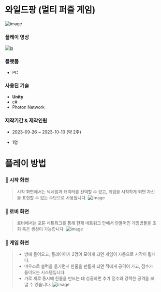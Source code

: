 # 와일드팡 (멀티 퍼즐 게임)
![image](https://github.com/jaebins/WildPang/assets/70888275/1441f3ac-e130-467a-b5b5-3aa27fbfe6fc)
### 플레이 영상
<a href="https://www.youtube.com/watch?v=NFfx2V5oDyQ&t=77s">![js](https://img.shields.io/badge/YouTube-FF0000?style=for-the-badge&logo=youtube&logoColor=white)</a>
### 플랫폼
+ PC
### 사용된 기술
+ **Unity**
+ c#
+ Photon Network
### 제작기간 & 제작인원
+ 2023-09-26 ~ 2023-10-10 (약 2주)
+ 1명

  #
# 플레이 방법
### 👜 시작 화면
> 시작 화면에서는 닉네임과 캐릭터를 선택할 수 있고, 게임을 시작하게 되면 자신을 표현할 수 있는 수단으로 사용됩니다.
![image](https://github.com/jaebins/WildPang/assets/70888275/4c20955c-00f5-4230-8f41-21e7e98fed82)
### 👜 로비 화면
> 로비에서는 포톤 네트워크를 통해 현재 네트워크 안에서 만들어진 게임방들을 조회 혹은 생성이 가능합니다. 
![image](https://github.com/jaebins/WildPang/assets/70888275/0c34f44a-c34f-41f5-90dc-cfe3d93449e5)
### 👜 게임 화면
> * 방에 들어오고, 플레이어가 2명이 모이게 되면 게임이 자동으로 시작이 됩니다.
> * 마우스로 블럭을 옮기면서 한줄을 만들게 되면 적에게 공격이 가고, 점수가 들어오는 시스템입니다.
> * 가로 세로 동시에 한줄을 만드는 데 성공하면 추가 점수와 강력한 공격을 보낼 수 있습니다.
![image](https://github.com/jaebins/WildPang/assets/70888275/41347707-332d-4870-80d3-096d5de2a2ec)


